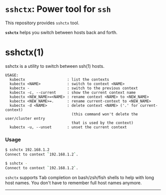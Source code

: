 # `sshctx`: Power tool for `ssh`

This repository provides `sshctx` tool.

**`sshctx`** helps you switch between hosts back and forth.

# sshctx(1)

sshctx is a utility to switch between ssh(1) hosts.

```
USAGE:
  kubectx                   : list the contexts
  kubectx <NAME>            : switch to context <NAME>
  kubectx -                 : switch to the previous context
  kubectx -c, --current     : show the current context name
  kubectx <NEW_NAME>=<NAME> : rename context <NAME> to <NEW_NAME>
  kubectx <NEW_NAME>=.      : rename current-context to <NEW_NAME>
  kubectx -d <NAME>         : delete context <NAME> ('.' for current-context)
                              (this command won't delete the user/cluster entry
                              that is used by the context)
  kubectx -u, --unset       : unset the current context
```

### Usage

```sh
$ sshctx 192.168.1.2
Connect to context `192.168.1.2`.

$ sshctx -
Connect to context `192.168.1.2`.
```

`sshctx` supports <kbd>Tab</kbd> completion on bash/zsh/fish shells to help with long host names. You don't have to
remember full host names anymore.

-----
